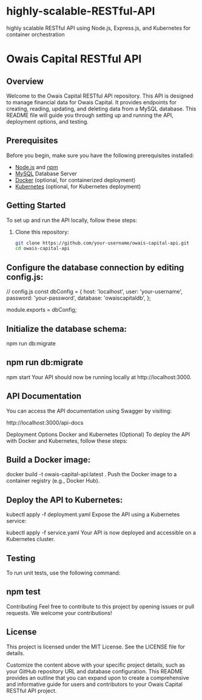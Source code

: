 # highly-scalable-RESTful-API
highly scalable RESTful API using Node.js, Express.js, and Kubernetes for container orchestration

# Owais Capital RESTful API

## Overview

Welcome to the Owais Capital RESTful API repository. This API is designed to manage financial data for Owais Capital. It provides endpoints for creating, reading, updating, and deleting data from a MySQL database. This README file will guide you through setting up and running the API, deployment options, and testing.

## Prerequisites

Before you begin, make sure you have the following prerequisites installed:

- [Node.js](https://nodejs.org/) and [npm](https://www.npmjs.com/)
- [MySQL](https://www.mysql.com/) Database Server
- [Docker](https://www.docker.com/) (optional, for containerized deployment)
- [Kubernetes](https://kubernetes.io/) (optional, for Kubernetes deployment)

## Getting Started

To set up and run the API locally, follow these steps:

1. Clone this repository:

   ```bash
   git clone https://github.com/your-username/owais-capital-api.git
   cd owais-capital-api

## Configure the database connection by editing config.js:


   // config.js
const dbConfig = {
  host: 'localhost',
  user: 'your-username',
  password: 'your-password',
  database: 'owaiscapitaldb',
};

module.exports = dbConfig;


## Initialize the database schema:

npm run db:migrate

## npm run db:migrate
npm start
Your API should now be running locally at http://localhost:3000.


## API Documentation

You can access the API documentation using Swagger by visiting:

http://localhost:3000/api-docs



Deployment Options
Docker and Kubernetes (Optional)
To deploy the API with Docker and Kubernetes, follow these steps:

## Build a Docker image:


docker build -t owais-capital-api:latest .
Push the Docker image to a container registry (e.g., Docker Hub).

## Deploy the API to Kubernetes:

kubectl apply -f deployment.yaml
Expose the API using a Kubernetes service:


kubectl apply -f service.yaml
Your API is now deployed and accessible on a Kubernetes cluster.

## Testing
To run unit tests, use the following command:


## npm test
Contributing
Feel free to contribute to this project by opening issues or pull requests. We welcome your contributions!

## License
This project is licensed under the MIT License. See the LICENSE file for details.



Customize the content above with your specific project details, such as your GitHub repository URL and database configuration. This README provides an outline that you can expand upon to create a comprehensive and informative guide for users and contributors to your Owais Capital RESTful API project.











